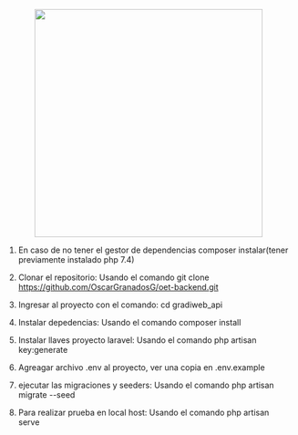 <p align="center"><a href="https://laravel.com" target="_blank"><img src="https://raw.githubusercontent.com/laravel/art/master/logo-lockup/5%20SVG/2%20CMYK/1%20Full%20Color/laravel-logolockup-cmyk-red.svg" width="400"></a></p>

1. En caso de no tener el gestor de dependencias composer instalar(tener previamente instalado php 7.4)

2. Clonar el repositorio: Usando el comando git clone https://github.com/OscarGranadosG/oet-backend.git

3. Ingresar al proyecto con el comando: cd gradiweb_api

4. Instalar depedencias: Usando el comando composer install

5. Instalar llaves proyecto laravel: Usando el comando php artisan key:generate

6. Agreagar archivo .env al proyecto, ver una copia en .env.example

7. ejecutar las migraciones y seeders: Usando el comando php artisan migrate --seed

8. Para realizar prueba en local host: Usando el comando php artisan serve